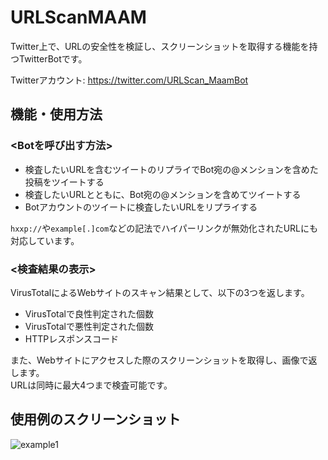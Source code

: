 # URLScanMAAM

Twitter上で、URLの安全性を検証し、スクリーンショットを取得する機能を持つTwitterBotです。

Twitterアカウント: https://twitter.com/URLScan_MaamBot

## 機能・使用方法

### <Botを呼び出す方法>

- 検査したいURLを含むツイートのリプライでBot宛の@メンションを含めた投稿をツイートする
- 検査したいURLとともに、Bot宛の@メンションを含めてツイートする
- Botアカウントのツイートに検査したいURLをリプライする

`hxxp://`や`example[.]com`などの記法でハイパーリンクが無効化されたURLにも対応しています。

### <検査結果の表示>

VirusTotalによるWebサイトのスキャン結果として、以下の3つを返します。
- VirusTotalで良性判定された個数
- VirusTotalで悪性判定された個数
- HTTPレスポンスコード

また、Webサイトにアクセスした際のスクリーンショットを取得し、画像で返します。  
URLは同時に最大4つまで検査可能です。  

## 使用例のスクリーンショット

![example1](https://user-images.githubusercontent.com/52136734/136167873-b8fd26f0-e141-4d11-b622-8877a932a72c.png)
